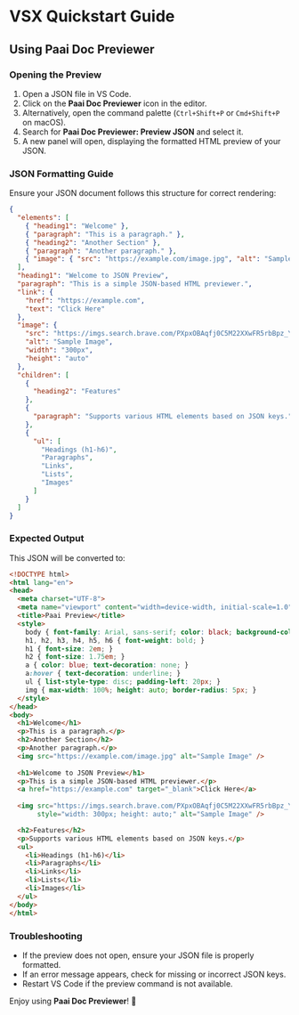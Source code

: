 # VSX Quickstart Guide

## Using Paai Doc Previewer

### Opening the Preview
1. Open a JSON file in VS Code.
2. Click on the **Paai Doc Previewer** icon in the editor.
3. Alternatively, open the command palette (`Ctrl+Shift+P` or `Cmd+Shift+P` on macOS).
4. Search for **Paai Doc Previewer: Preview JSON** and select it.
5. A new panel will open, displaying the formatted HTML preview of your JSON.

### JSON Formatting Guide
Ensure your JSON document follows this structure for correct rendering:

```json
{
  "elements": [
    { "heading1": "Welcome" },
    { "paragraph": "This is a paragraph." },
    { "heading2": "Another Section" },
    { "paragraph": "Another paragraph." },
    { "image": { "src": "https://example.com/image.jpg", "alt": "Sample Image" } }
  ],
  "heading1": "Welcome to JSON Preview",
  "paragraph": "This is a simple JSON-based HTML previewer.",
  "link": {
    "href": "https://example.com",
    "text": "Click Here"
  },
  "image": {
    "src": "https://imgs.search.brave.com/PXpxOBAqfj0C5M22XXwFR5rbBpz_YzHt1C7E2ym0bnM/rs:fit:500:0:0/g:ce/aHR0cHM6Ly9tZWRp/YS5pc3RvY2twaG90/by5jb20vaWQvOTA3/NjA1MTAyL3Bob3Rv/L2hhbmRzb21lLW1h/bi5qcGc_cz02MTJ4/NjEyJnc9MCZrPTIw/JmM9eXVTcnJZMi1T/ZkRGVDNUNFlrRG16/cUE3WThJeTFfSHhT/emFnWnFtc2JwMD0",
    "alt": "Sample Image",
    "width": "300px",
    "height": "auto"
  },
  "children": [
    {
      "heading2": "Features"
    },
    {
      "paragraph": "Supports various HTML elements based on JSON keys."
    },
    {
      "ul": [
        "Headings (h1-h6)",
        "Paragraphs",
        "Links",
        "Lists",
        "Images"
      ]
    }
  ]
}

```

### Expected Output
This JSON will be converted to:

```html
<!DOCTYPE html>
<html lang="en">
<head>
  <meta charset="UTF-8">
  <meta name="viewport" content="width=device-width, initial-scale=1.0">
  <title>Paai Preview</title>
  <style>
    body { font-family: Arial, sans-serif; color: black; background-color: white; padding: 20px; }
    h1, h2, h3, h4, h5, h6 { font-weight: bold; }
    h1 { font-size: 2em; }
    h2 { font-size: 1.75em; }
    a { color: blue; text-decoration: none; }
    a:hover { text-decoration: underline; }
    ul { list-style-type: disc; padding-left: 20px; }
    img { max-width: 100%; height: auto; border-radius: 5px; }
  </style>
</head>
<body>
  <h1>Welcome</h1>
  <p>This is a paragraph.</p>
  <h2>Another Section</h2>
  <p>Another paragraph.</p>
  <img src="https://example.com/image.jpg" alt="Sample Image" />
  
  <h1>Welcome to JSON Preview</h1>
  <p>This is a simple JSON-based HTML previewer.</p>
  <a href="https://example.com" target="_blank">Click Here</a>
  
  <img src="https://imgs.search.brave.com/PXpxOBAqfj0C5M22XXwFR5rbBpz_YzHt1C7E2ym0bnM/rs:fit:500:0:0/g:ce/aHR0cHM6Ly9tZWRp/YS5pc3RvY2twaG90/by5jb20vaWQvOTA3/NjA1MTAyL3Bob3Rv/L2hhbmRzb21lLW1h/bi5qcGc_cz02MTJ4/NjEyJnc9MCZrPTIw/JmM9eXVTcnJZMi1T/ZkRGVDNUNFlrRG16/cUE3WThJeTFfSHhT/emFnWnFtc2JwMD0" 
       style="width: 300px; height: auto;" alt="Sample Image" />

  <h2>Features</h2>
  <p>Supports various HTML elements based on JSON keys.</p>
  <ul>
    <li>Headings (h1-h6)</li>
    <li>Paragraphs</li>
    <li>Links</li>
    <li>Lists</li>
    <li>Images</li>
  </ul>
</body>
</html>
```

### Troubleshooting
- If the preview does not open, ensure your JSON file is properly formatted.
- If an error message appears, check for missing or incorrect JSON keys.
- Restart VS Code if the preview command is not available.

Enjoy using **Paai Doc Previewer**! 🚀